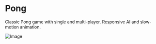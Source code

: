 # Pong
Classic Pong game with single and multi-player. Responsive AI and slow-motion animation.

![Image](https://user-images.githubusercontent.com/104458293/212200962-06fbd2ec-8bd5-4d50-b9b3-c8ca06f26b77.png)
